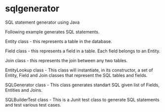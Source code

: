 sqlgenerator
============

SQL statement generator using Java


Following example generates SQL statements.

Entity class - this represents a table in the database.

Field class - this represents a field in a table. Each field belongs to an Entity.

Join class - this represents the join between any two tables.

EntityLookup class - This class will instantiate, in its constructor, a set of Entity, Field and Join classes that represent the SQL tables and fields.

SQLGenerator class - This class generates standart SQL given list of Fields, Entities and Joins.

SQLBuilderTest class - This is a Junit test class to generate SQL statements and test various test cases.
